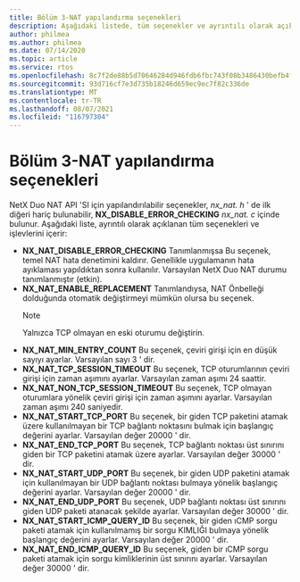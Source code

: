 ```yaml
---
title: Bölüm 3-NAT yapılandırma seçenekleri
description: Aşağıdaki listede, tüm seçenekler ve ayrıntılı olarak açıklanan işlevleri yer almaktadır
author: philmea
ms.author: philmea
ms.date: 07/14/2020
ms.topic: article
ms.service: rtos
ms.openlocfilehash: 8c7f2de88b5d70646284d946fdb6fbc743f08b3486430befb4fcda1d7e23e9b9
ms.sourcegitcommit: 93d716cf7e3d735b18246d659ec9ec7f82c336de
ms.translationtype: MT
ms.contentlocale: tr-TR
ms.lasthandoff: 08/07/2021
ms.locfileid: "116797304"
---
```

# <a name="chapter-3---nat-configuration-options"></a>Bölüm 3-NAT yapılandırma seçenekleri

NetX Duo NAT API 'SI için yapılandırılabilir seçenekler, *nx_nat. h* ' de ilk diğeri hariç bulunabilir, **NX_DISABLE_ERROR_CHECKING** *nx_nat. c* içinde bulunur. Aşağıdaki liste, ayrıntılı olarak açıklanan tüm seçenekleri ve işlevlerini içerir:

- **NX_NAT_DISABLE_ERROR_CHECKING** Tanımlanmışsa Bu seçenek, temel NAT hata denetimini kaldırır. Genellikle uygulamanın hata ayıklaması yapıldıktan sonra kullanılır. Varsayılan NetX Duo NAT durumu tanımlanmıştır (etkin).
- **NX_NAT_ENABLE_REPLACEMENT** Tanımlandıysa, NAT Önbelleği dolduğunda otomatik değiştirmeyi mümkün olursa bu seçenek.
  > [!NOTE]
  > Yalnızca TCP olmayan en eski oturumu değiştirin.
- **NX_NAT_MIN_ENTRY_COUNT** Bu seçenek, çeviri girişi için en düşük sayıyı ayarlar. Varsayılan sayı 3 ' dir.
- **NX_NAT_TCP_SESSION_TIMEOUT** Bu seçenek, TCP oturumlarının çeviri girişi için zaman aşımını ayarlar. Varsayılan zaman aşımı 24 saattir.
- **NX_NAT_NON_TCP_SESSION_TIMEOUT** Bu seçenek, TCP olmayan oturumlara yönelik çeviri girişi için zaman aşımını ayarlar. Varsayılan zaman aşımı 240 saniyedir.
- **NX_NAT_START_TCP_PORT** Bu seçenek, bir giden TCP paketini atamak üzere kullanılmayan bir TCP bağlantı noktasını bulmak için başlangıç değerini ayarlar. Varsayılan değer 20000 ' dir.
- **NX_NAT_END_TCP_PORT** Bu seçenek, TCP bağlantı noktası üst sınırını giden bir TCP paketini atamak üzere ayarlar. Varsayılan değer 30000 ' dir.
- **NX_NAT_START_UDP_PORT** Bu seçenek, bir giden UDP paketini atamak için kullanılmayan bir UDP bağlantı noktası bulmaya yönelik başlangıç değerini ayarlar. Varsayılan değer 20000 ' dir.
- **NX_NAT_END_UDP_PORT** Bu seçenek, UDP bağlantı noktası üst sınırını giden UDP paketi atanacak şekilde ayarlar. Varsayılan değer 30000 ' dir.
- **NX_NAT_START_ICMP_QUERY_ID** Bu seçenek, bir giden ıCMP sorgu paketi atamak için kullanılmamış bir sorgu KIMLIĞI bulmaya yönelik başlangıç değerini ayarlar. Varsayılan değer 20000 ' dir.
- **NX_NAT_END_ICMP_QUERY_ID** Bu seçenek, giden bir ıCMP sorgu paketi atamak için sorgu kimliklerinin üst sınırını ayarlar. Varsayılan değer 30000 ' dir.
